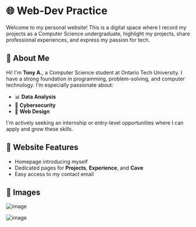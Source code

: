 # 🌐 Web-Dev Practice

Welcome to my personal website! This is a digital space where I record my projects as a Computer Science undergraduate, highlight my projects, share professional experiences, and express my passion for tech.

## 🧠 About Me

Hi! I'm **Tony A.**, a Computer Science student at Ontario Tech University. I have a strong foundation in programming, problem-solving, and computer technology. I'm especially passionate about:

- 📊 **Data Analysis**
- 🔐 **Cybersecurity**
- 🎨 **Web Design**

I'm actively seeking an internship or entry-level opportunities where I can apply and grow these skills.

## 🚀 Website Features

- Homepage introducing myself
- Dedicated pages for **Projects**, **Experience**, and **Cave**
- Easy access to my contact email

## 📸 Images
![image](https://github.com/user-attachments/assets/6a81ae3e-b50e-43f4-bfbc-737d563a0521)

![image](https://github.com/user-attachments/assets/eecd94bb-ec14-407e-b56c-ff0dcf650048)

